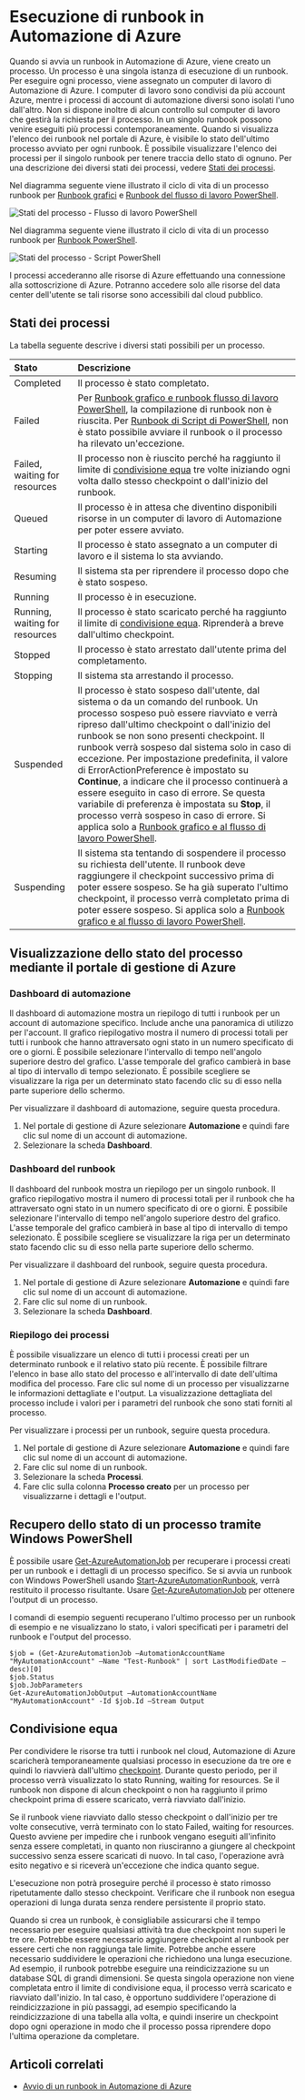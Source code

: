 <properties
   pageTitle="Esecuzione di runbook in Automazione di Azure"
   description="Descrive i dettagli dell'elaborazione di un runbook in Automazione di Azure."
   services="automation"
   documentationCenter=""
   authors="bwren"
   manager="stevenka"
   editor="tysonn" />
<tags
   ms.service="automation"
   ms.devlang="na"
   ms.topic="article"
   ms.tgt_pltfrm="na"
   ms.workload="infrastructure-services"
   ms.date="09/17/2015"
   ms.author="bwren" />

# Esecuzione di runbook in Automazione di Azure


Quando si avvia un runbook in Automazione di Azure, viene creato un processo. Un processo è una singola istanza di esecuzione di un runbook. Per eseguire ogni processo, viene assegnato un computer di lavoro di Automazione di Azure. I computer di lavoro sono condivisi da più account Azure, mentre i processi di account di automazione diversi sono isolati l'uno dall'altro. Non si dispone inoltre di alcun controllo sul computer di lavoro che gestirà la richiesta per il processo. In un singolo runbook possono venire eseguiti più processi contemporaneamente. Quando si visualizza l'elenco dei runbook nel portale di Azure, è visibile lo stato dell'ultimo processo avviato per ogni runbook. È possibile visualizzare l'elenco dei processi per il singolo runbook per tenere traccia dello stato di ognuno. Per una descrizione dei diversi stati dei processi, vedere [Stati dei processi](#job-statuses).

Nel diagramma seguente viene illustrato il ciclo di vita di un processo runbook per [Runbook grafici](automation-runbook-types.md#graphical-runbooks) e [Runbook del flusso di lavoro PowerShell](automation-runbook-types.md#powershell-workflow-runbooks).

![Stati del processo - Flusso di lavoro PowerShell](./media/automation-runbook-execution/job-statuses.png)

Nel diagramma seguente viene illustrato il ciclo di vita di un processo runbook per [Runbook PowerShell](automation-runbook-types.md#powershell-runbooks).

![Stati del processo - Script PowerShell](./media/automation-runbook-execution/job-statuses-script.png)


I processi accederanno alle risorse di Azure effettuando una connessione alla sottoscrizione di Azure. Potranno accedere solo alle risorse del data center dell'utente se tali risorse sono accessibili dal cloud pubblico.

## Stati dei processi

La tabella seguente descrive i diversi stati possibili per un processo.

| Stato| Descrizione|
|:---|:---|
|Completed|Il processo è stato completato.|
|Failed| Per [Runbook grafico e runbook flusso di lavoro PowerShell](automation-runbook-types.md), la compilazione di runbook non è riuscita. Per [Runbook di Script di PowerShell](automation-runbook-types.md), non è stato possibile avviare il runbook o il processo ha rilevato un'eccezione. |
|Failed, waiting for resources|Il processo non è riuscito perché ha raggiunto il limite di [condivisione equa](#fairshare) tre volte iniziando ogni volta dallo stesso checkpoint o dall'inizio del runbook.|
|Queued|Il processo è in attesa che diventino disponibili risorse in un computer di lavoro di Automazione per poter essere avviato.|
|Starting|Il processo è stato assegnato a un computer di lavoro e il sistema lo sta avviando.|
|Resuming|Il sistema sta per riprendere il processo dopo che è stato sospeso.|
|Running|Il processo è in esecuzione.|
|Running, waiting for resources|Il processo è stato scaricato perché ha raggiunto il limite di [condivisione equa](#fairshare). Riprenderà a breve dall'ultimo checkpoint.|
|Stopped|Il processo è stato arrestato dall'utente prima del completamento.|
|Stopping|Il sistema sta arrestando il processo.|
|Suspended|Il processo è stato sospeso dall'utente, dal sistema o da un comando del runbook. Un processo sospeso può essere riavviato e verrà ripreso dall'ultimo checkpoint o dall'inizio del runbook se non sono presenti checkpoint. Il runbook verrà sospeso dal sistema solo in caso di eccezione. Per impostazione predefinita, il valore di ErrorActionPreference è impostato su **Continue**, a indicare che il processo continuerà a essere eseguito in caso di errore. Se questa variabile di preferenza è impostata su **Stop**, il processo verrà sospeso in caso di errore. Si applica solo a [Runbook grafico e al flusso di lavoro PowerShell](automation-runbook-types.md).|
|Suspending|Il sistema sta tentando di sospendere il processo su richiesta dell'utente. Il runbook deve raggiungere il checkpoint successivo prima di poter essere sospeso. Se ha già superato l'ultimo checkpoint, il processo verrà completato prima di poter essere sospeso. Si applica solo a [Runbook grafico e al flusso di lavoro PowerShell](automation-runbook-types.md).|

## Visualizzazione dello stato del processo mediante il portale di gestione di Azure

### Dashboard di automazione

Il dashboard di automazione mostra un riepilogo di tutti i runbook per un account di automazione specifico. Include anche una panoramica di utilizzo per l'account. Il grafico riepilogativo mostra il numero di processi totali per tutti i runbook che hanno attraversato ogni stato in un numero specificato di ore o giorni. È possibile selezionare l'intervallo di tempo nell'angolo superiore destro del grafico. L'asse temporale del grafico cambierà in base al tipo di intervallo di tempo selezionato. È possibile scegliere se visualizzare la riga per un determinato stato facendo clic su di esso nella parte superiore dello schermo.

Per visualizzare il dashboard di automazione, seguire questa procedura.

1. Nel portale di gestione di Azure selezionare **Automazione** e quindi fare clic sul nome di un account di automazione.
1. Selezionare la scheda **Dashboard**.

### Dashboard del runbook

Il dashboard del runbook mostra un riepilogo per un singolo runbook. Il grafico riepilogativo mostra il numero di processi totali per il runbook che ha attraversato ogni stato in un numero specificato di ore o giorni. È possibile selezionare l'intervallo di tempo nell'angolo superiore destro del grafico. L'asse temporale del grafico cambierà in base al tipo di intervallo di tempo selezionato. È possibile scegliere se visualizzare la riga per un determinato stato facendo clic su di esso nella parte superiore dello schermo.

Per visualizzare il dashboard del runbook, seguire questa procedura.

1. Nel portale di gestione di Azure selezionare **Automazione** e quindi fare clic sul nome di un account di automazione.
1. Fare clic sul nome di un runbook.
1. Selezionare la scheda **Dashboard**.

### Riepilogo dei processi

È possibile visualizzare un elenco di tutti i processi creati per un determinato runbook e il relativo stato più recente. È possibile filtrare l'elenco in base allo stato del processo e all'intervallo di date dell'ultima modifica del processo. Fare clic sul nome di un processo per visualizzarne le informazioni dettagliate e l'output. La visualizzazione dettagliata del processo include i valori per i parametri del runbook che sono stati forniti al processo.

Per visualizzare i processi per un runbook, seguire questa procedura.

1. Nel portale di gestione di Azure selezionare **Automazione** e quindi fare clic sul nome di un account di automazione.
1. Fare clic sul nome di un runbook.
1. Selezionare la scheda **Processi**.
1. Fare clic sulla colonna **Processo creato** per un processo per visualizzarne i dettagli e l'output.

## Recupero dello stato di un processo tramite Windows PowerShell

È possibile usare [Get-AzureAutomationJob](http://msdn.microsoft.com/library/azure/dn690263.aspx) per recuperare i processi creati per un runbook e i dettagli di un processo specifico. Se si avvia un runbook con Windows PowerShell usando [Start-AzureAutomationRunbook](http://msdn.microsoft.com/library/azure/dn690259.aspx), verrà restituito il processo risultante. Usare [Get-AzureAutomationJob](http://msdn.microsoft.com/library/azure/dn690263.aspx) per ottenere l'output di un processo.

I comandi di esempio seguenti recuperano l'ultimo processo per un runbook di esempio e ne visualizzano lo stato, i valori specificati per i parametri del runbook e l'output del processo.

	$job = (Get-AzureAutomationJob –AutomationAccountName "MyAutomationAccount" –Name "Test-Runbook" | sort LastModifiedDate –desc)[0]
	$job.Status
	$job.JobParameters
	Get-AzureAutomationJobOutput –AutomationAccountName "MyAutomationAccount" -Id $job.Id –Stream Output

## Condivisione equa

Per condividere le risorse tra tutti i runbook nel cloud, Automazione di Azure scaricherà temporaneamente qualsiasi processo in esecuzione da tre ore e quindi lo riavvierà dall'ultimo [checkpoint](http://technet.microsoft.com/library/dn469257.aspx#bk_Checkpoints). Durante questo periodo, per il processo verrà visualizzato lo stato Running, waiting for resources. Se il runbook non dispone di alcun checkpoint o non ha raggiunto il primo checkpoint prima di essere scaricato, verrà riavviato dall'inizio.

Se il runbook viene riavviato dallo stesso checkpoint o dall'inizio per tre volte consecutive, verrà terminato con lo stato Failed, waiting for resources. Questo avviene per impedire che i runbook vengano eseguiti all'infinito senza essere completati, in quanto non riusciranno a giungere al checkpoint successivo senza essere scaricati di nuovo. In tal caso, l'operazione avrà esito negativo e si riceverà un'eccezione che indica quanto segue.

L'esecuzione non potrà proseguire perché il processo è stato rimosso ripetutamente dallo stesso checkpoint. Verificare che il runbook non esegua operazioni di lunga durata senza rendere persistente il proprio stato.

Quando si crea un runbook, è consigliabile assicurarsi che il tempo necessario per eseguire qualsiasi attività tra due checkpoint non superi le tre ore. Potrebbe essere necessario aggiungere checkpoint al runbook per essere certi che non raggiunga tale limite. Potrebbe anche essere necessario suddividere le operazioni che richiedono una lunga esecuzione. Ad esempio, il runbook potrebbe eseguire una reindicizzazione su un database SQL di grandi dimensioni. Se questa singola operazione non viene completata entro il limite di condivisione equa, il processo verrà scaricato e riavviato dall'inizio. In tal caso, è opportuno suddividere l'operazione di reindicizzazione in più passaggi, ad esempio specificando la reindicizzazione di una tabella alla volta, e quindi inserire un checkpoint dopo ogni operazione in modo che il processo possa riprendere dopo l'ultima operazione da completare.



## Articoli correlati

- [Avvio di un runbook in Automazione di Azure](automation-starting-a-runbook.md)

<!---HONumber=Sept15_HO4-->